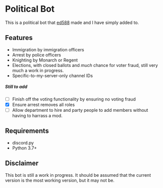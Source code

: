 # Political Bot
This is a political bot that [ed588](http://www.github.com/ed588) made and I have simply added to.

## Features
- Immigration by immigration officers
- Arrest by police officers
- Knighting by Monarch or Regent
- Elections, with closed ballots and *much* chance for voter fraud, still very much a work in progress.
- Specific-to-my-server-only channel IDs
##### Still to add
- [ ] Finish off the voting functionality by ensuring no voting fraud
- [x] Ensure arrest removes all roles
- [ ] Allow department to hire and party people to add members without having to harrass a mod.

## Requirements
- discord.py
- Python 3.7+

## Disclaimer
This bot is still a work in progress.
It should be assumed that the current version is the most working version, but it may not be.
